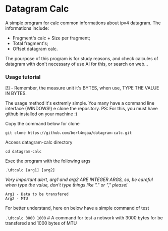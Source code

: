 # Datagram Calc
A simple program for calc common informations about ipv4 datagram.
The informations include: 
- Fragment's calc + Size per fragment;
- Total fragment's;
- Offset datagram calc.

The pourpose of this program is for study reasons, and check calcules of datagram with don't necessary of use AI for this, or search on web... 

### Usage tutorial 

[!] - Remember, the measure unit it's BYTES, when use, TYPE THE VALUE IN BYTES. 

The usage method it's extremly simple. You many have a command line interface (WINDOWS!) e clone the repository. 
PS: For this, you must have github installed on your machine :) 

Copy the command below for clone 

`git clone https://github.com/berl4ngaa/datagram-calc.git `

Access datagram-calc directory 

`cd datagram-calc`

Exec the program with the following args 

`.\dtcalc [arg1] [arg2]`

*Very important alert, arg1 and arg2 ARE INTEGER ARGS, so, be careful when type the value, don't type things like "." or "," please!* 
```
Arg1 - Data to be transfered 
Arg2 - MTU
 ```

For better understand, here on below have a simple command of test 

`.\dtcalc 3000 1000` # A command for test a network with 3000 bytes for be transfered and 1000 bytes of MTU
